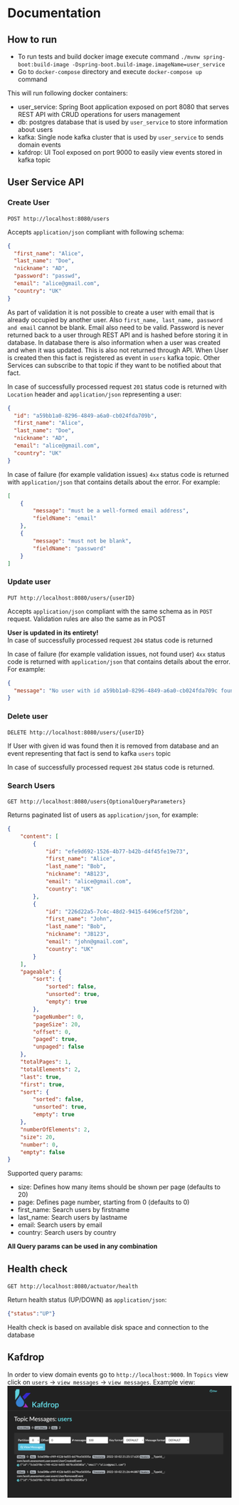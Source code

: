# Documentation

## How to run

- To run tests and build docker image execute command `./mvnw spring-boot:build-image -Dspring-boot.build-image.imageName=user_service`
- Go to `docker-compose` directory and execute `docker-compose up` command

This will run following docker containers:
- user_service: Spring Boot application exposed on port 8080 that serves REST API with CRUD operations for users management
- db: postgres database that is used by `user_service` to store information about users
- kafka: Single node kafka cluster that is used by `user_service` to sends domain events
- kafdrop: UI Tool exposed on port 9000 to easily view events stored in kafka topic

## User Service API

### Create User

`POST http://localhost:8080/users`

Accepts `application/json` compliant with following schema:

```json
{
  "first_name": "Alice",
  "last_name": "Doe",
  "nickname": "AD",
  "password": "passwd",
  "email": "alice@gmail.com",
  "country": "UK"
}
```
As part of validation it is not possible to create a user with email that is already occupied by another user.
Also `first_name, last_name, password and email` cannot be blank. Email also need to be valid.
Password is never returned back to a user through REST API and is hashed before storing it in database.
In database there is also information when a user was created and when it was updated. This is also not returned through API.
When User is created then this fact is registered as event in `users` kafka topic. Other Services can subscribe to that topic if they want to be notified about that fact.

In case of successfully processed request `201` status code is returned with `Location` header and `application/json` representing a user:

```json
{
  "id": "a59bb1a0-8296-4849-a6a0-cb024fda709b",
  "first_name": "Alice",
  "last_name": "Doe",
  "nickname": "AD",
  "email": "alice@gmail.com",
  "country": "UK"
}
```
In case of failure (for example validation issues) `4xx` status code is returned with `application/json` that contains details about the error. For example:

```json
[
    {
        "message": "must be a well-formed email address",
        "fieldName": "email"
    },
    {
        "message": "must not be blank",
        "fieldName": "password"
    }
]
```

### Update user

`PUT http://localhost:8080/users/{userID}`

Accepts `application/json` compliant with the same schema as in `POST` request.
Validation rules are also the same as in POST

**User is updated in its entirety!**  
In case of successfully processed request `204` status code is returned

In case of failure (for example validation issues, not found user) `4xx` status code is returned with `application/json` that contains details about the error. For example:

```json
{
  "message": "No user with id a59bb1a0-8296-4849-a6a0-cb024fda709c found"
}
```

### Delete user

`DELETE http://localhost:8080/users/{userID}`

If User with given id was found then it is removed from database and an event representing that fact is send to kafka `users` topic

In case of successfully processed request `204` status code is returned.

### Search Users

`GET http://localhost:8080/users{OptionalQueryParameters}`

Returns paginated list of users as `application/json`,  for example:

```json
{
    "content": [
        {
            "id": "efe9d692-1526-4b77-b42b-d4f45fe19e73",
            "first_name": "Alice",
            "last_name": "Bob",
            "nickname": "AB123",
            "email": "alice@gmail.com",
            "country": "UK"
        },
        {
            "id": "226d22a5-7c4c-48d2-9415-6496cef5f2bb",
            "first_name": "John",
            "last_name": "Bob",
            "nickname": "JB123",
            "email": "john@gmail.com",
            "country": "UK"
        }
    ],
    "pageable": {
        "sort": {
            "sorted": false,
            "unsorted": true,
            "empty": true
        },
        "pageNumber": 0,
        "pageSize": 20,
        "offset": 0,
        "paged": true,
        "unpaged": false
    },
    "totalPages": 1,
    "totalElements": 2,
    "last": true,
    "first": true,
    "sort": {
        "sorted": false,
        "unsorted": true,
        "empty": true
    },
    "numberOfElements": 2,
    "size": 20,
    "number": 0,
    "empty": false
}
```

Supported query params:
- size: Defines how many items should be shown per page (defaults to 20)
- page: Defines page number, starting from 0 (defaults to 0)
- first_name: Search users by firstname
- last_name: Search users by lastname
- email: Search users by email
- country: Search users by country

**All Query params can be used in any combination**

## Health check

`GET http://localhost:8080/actuator/health`

Return health status (UP/DOWN) as `application/json`:

```json
{"status":"UP"}
```
Health check is based on available disk space and connection to the database

## Kafdrop

In order to view domain events go to `http://localhost:9000`.
In `Topics` view click on `users` -> `view messages` -> `view messages`. 
Example view:
![Alt text](kafdrop.png?raw=true "Events")